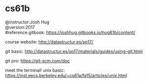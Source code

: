 # cs61b
@instructor:Josh Hug  
@version:2017  
#reference
gitbook: https://joshhug.gitbooks.io/hug61b/content/ 

course website: http://datastructur.es/sp17/   

git basic: http://datastructur.es/sp17/materials/guides/using-git.html 

git pro: https://git-scm.com/doc 

meet the terminal!
unix basic: https://inst.eecs.berkeley.edu/~cs61a/fa15/articles/unix.html

